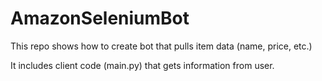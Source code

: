 # AmazonSeleniumBot

This repo shows how to create bot that pulls item data (name, price, etc.)

It includes client code (main.py) that gets information from user. 

